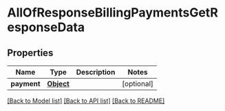 # AllOfResponseBillingPaymentsGetResponseData

## Properties
Name | Type | Description | Notes
------------ | ------------- | ------------- | -------------
**payment** | [**Object**](Object.md) |  | [optional] 

[[Back to Model list]](../README.md#documentation-for-models) [[Back to API list]](../README.md#documentation-for-api-endpoints) [[Back to README]](../README.md)

